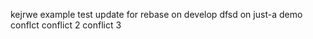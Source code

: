 

kejrwe
example
test
update for rebase
on develop
dfsd
on just-a demo
conflct
conflict 2
conflict 3

